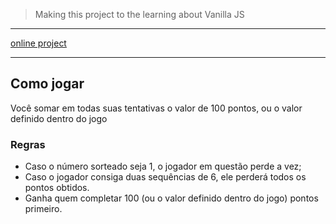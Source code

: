 > Making this project to the learning about Vanilla JS

----

[online project](http://dicelou.surge.sh/)

---

## Como jogar
Você somar em todas suas tentativas o valor de 100 pontos, ou o valor definido dentro do jogo

### Regras
- Caso o número sorteado seja 1, o jogador em questão perde a vez;
- Caso o jogador consiga duas sequências de 6, ele perderá todos os pontos obtidos.
- Ganha quem completar 100 (ou o valor definido dentro do jogo) pontos primeiro.